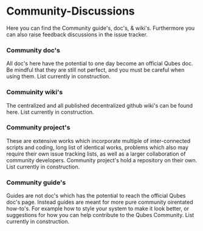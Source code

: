 # Community-Discussions
Here you can find the Community guide's, doc's, & wiki's. Furthermore you can also raise feedback discussions in the issue tracker.

### Community doc's
All doc's here have the potential to one day become an official Qubes doc. Be mindful that they are still not perfect, and you must be careful when using them.
List currently in construction.

### Commuinity wiki's
The centralized and all published decentralized github wiki's can be found here. 
List currently in construction.

### Community project's
These are extensive works which incorporate multiple of inter-connected scripts and coding, long list of identical works, problems which also may require their own issue tracking lists, as well as a larger collaboration of community developers. Community project's hold a repository on their own.
List currently in construction.

### Community guide's
Guides are not doc's which has the potential to reach the official Qubes doc's page. Instead guides are meant for more pure community oirentated how-to's. For example how to style your system to make it look better, or suggestions for how you can help contribute to the Qubes Community. 
List currently in construction.
